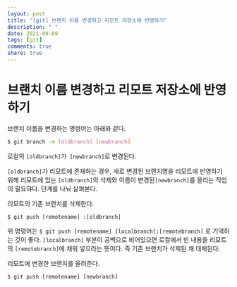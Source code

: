```yaml
---
layout: post
title: "[git] 브랜치 이름 변경하고 리모트 저장소에 반영하기"
description: " "
date: 2021-09-09
tags: [git]
comments: true
share: true
---
```


# 브랜치 이름 변경하고 리모트 저장소에 반영하기

브랜치 이름을 변경하는 명령어는 아래와 같다.

```bash
$ git branch -m [oldbranch] [newbranch]
```

로컬의 `[oldbranch]`가` [newbranch]`로 변경된다. 

`[oldbranch]`가 리모트에 존재하는 경우, 새로 변경된 브랜치명을 리모트에 반영하기 위해 리모트에 있는 `[oldbranch]`의 삭제와 이름이 변경된`[newbranch]`를 올리는 작업이 필요햐다. 단계를 나눠 살펴본다.

리모트의 기존 브랜치를 삭제한다.

```shell
$ git push [remotename] :[oldbranch]
```

위 명령어는 `$ git push [remotename] [localbranch]:[remotebranch]` 로 기억하는 것이 좋다.  `[localbranch]` 부분이 공백으로 비어있으면 로컬에서 빈 내용을 리모트의 `[remotebranch]`에 채워 넣으라는 뜻이다. 즉 기존 브랜치가 삭제된 채 대체된다.

리모트에 변경한 브랜치를 올려준다.

```shell
$ git push [remotename] [newbranch]
```


